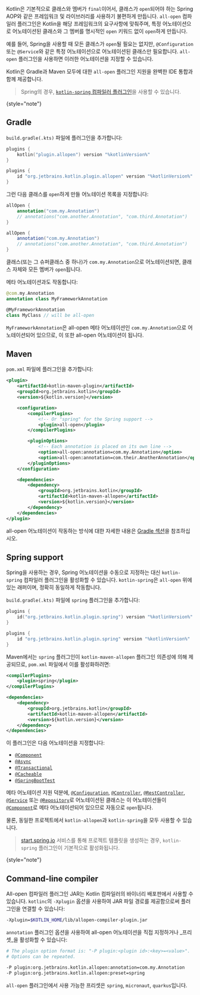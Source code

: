 [//]: # (title: All-open 컴파일러 플러그인)

Kotlin은 기본적으로 클래스와 멤버가 `final`이어서, 클래스가 `open`되어야 하는 Spring AOP와 같은 프레임워크 및 라이브러리를 사용하기 불편하게 만듭니다. `all-open` 컴파일러 플러그인은 Kotlin을 해당 프레임워크의 요구사항에 맞춰주며, 특정 어노테이션으로 어노테이션된 클래스와 그 멤버를 명시적인 `open` 키워드 없이 `open`하게 만듭니다.

예를 들어, Spring을 사용할 때 모든 클래스가 `open`될 필요는 없지만, `@Configuration` 또는 `@Service`와 같은 특정 어노테이션으로 어노테이션된 클래스만 필요합니다. `all-open` 플러그인을 사용하면 이러한 어노테이션을 지정할 수 있습니다.

Kotlin은 Gradle과 Maven 모두에 대한 `all-open` 플러그인 지원을 완벽한 IDE 통합과 함께 제공합니다.

> Spring의 경우, [`kotlin-spring` 컴파일러 플러그인](#spring-support)을 사용할 수 있습니다.
>
{style="note"}

## Gradle

`build.gradle(.kts)` 파일에 플러그인을 추가합니다:

<tabs group="build-script">
<tab title="Kotlin" group-key="kotlin">

```kotlin
plugins {
    kotlin("plugin.allopen") version "%kotlinVersion%"
}
```

</tab>
<tab title="Groovy" group-key="groovy">

```groovy
plugins {
    id "org.jetbrains.kotlin.plugin.allopen" version "%kotlinVersion%"
}
```

</tab>
</tabs>

그런 다음 클래스를 `open`하게 만들 어노테이션 목록을 지정합니다:

<tabs group="build-script">
<tab title="Kotlin" group-key="kotlin">

```kotlin
allOpen {
    annotation("com.my.Annotation")
    // annotations("com.another.Annotation", "com.third.Annotation")
}
```

</tab>
<tab title="Groovy" group-key="groovy">

```groovy
allOpen {
    annotation("com.my.Annotation")
    // annotations("com.another.Annotation", "com.third.Annotation")
}
```

</tab>
</tabs>

클래스(또는 그 슈퍼클래스 중 하나)가 `com.my.Annotation`으로 어노테이션되면, 클래스 자체와 모든 멤버가 `open`됩니다.

메타 어노테이션과도 작동합니다:

```kotlin
@com.my.Annotation
annotation class MyFrameworkAnnotation

@MyFrameworkAnnotation
class MyClass // will be all-open
```

`MyFrameworkAnnotation`은 all-open 메타 어노테이션인 `com.my.Annotation`으로 어노테이션되어 있으므로, 이 또한 all-open 어노테이션이 됩니다.

## Maven

`pom.xml` 파일에 플러그인을 추가합니다:

```xml
<plugin>
    <artifactId>kotlin-maven-plugin</artifactId>
    <groupId>org.jetbrains.kotlin</groupId>
    <version>${kotlin.version}</version>

    <configuration>
        <compilerPlugins>
            <!-- Or "spring" for the Spring support -->
            <plugin>all-open</plugin>
        </compilerPlugins>

        <pluginOptions>
            <!-- Each annotation is placed on its own line -->
            <option>all-open:annotation=com.my.Annotation</option>
            <option>all-open:annotation=com.their.AnotherAnnotation</option>
        </pluginOptions>
    </configuration>

    <dependencies>
        <dependency>
            <groupId>org.jetbrains.kotlin</groupId>
            <artifactId>kotlin-maven-allopen</artifactId>
            <version>${kotlin.version}</version>
        </dependency>
    </dependencies>
</plugin>
```

all-open 어노테이션이 작동하는 방식에 대한 자세한 내용은 [Gradle 섹션](#gradle)을 참조하십시오.

## Spring support

Spring을 사용하는 경우, Spring 어노테이션을 수동으로 지정하는 대신 `kotlin-spring` 컴파일러 플러그인을 활성화할 수 있습니다. `kotlin-spring`은 `all-open` 위에 있는 래퍼이며, 정확히 동일하게 작동합니다.

`build.gradle(.kts)` 파일에 `spring` 플러그인을 추가합니다:

<tabs group="build-script">
<tab title="Kotlin" group-key="kotlin">

```kotlin
plugins {
    id("org.jetbrains.kotlin.plugin.spring") version "%kotlinVersion%"
}
```

</tab>
<tab title="Groovy" group-key="groovy">

```groovy
plugins {
    id "org.jetbrains.kotlin.plugin.spring" version "%kotlinVersion%"
}
```

</tab>
</tabs>

Maven에서는 `spring` 플러그인이 `kotlin-maven-allopen` 플러그인 의존성에 의해 제공되므로, `pom.xml` 파일에서 이를 활성화하려면:

```xml
<compilerPlugins>
    <plugin>spring</plugin>
</compilerPlugins>

<dependencies>
    <dependency>
        <groupId>org.jetbrains.kotlin</groupId>
        <artifactId>kotlin-maven-allopen</artifactId>
        <version>${kotlin.version}</version>
    </dependency>
</dependencies>
```

이 플러그인은 다음 어노테이션을 지정합니다:
* [`@Component`](https://docs.spring.io/spring-framework/docs/current/javadoc-api/org/springframework/stereotype/Component.html)
* [`@Async`](https://docs.spring.io/spring/docs/current/javadoc-api/org/springframework/scheduling/annotation/Async.html)
* [`@Transactional`](https://docs.spring.io/spring-framework/docs/current/javadoc-api/org/springframework/transaction/annotation/Transactional.html)
* [`@Cacheable`](https://docs.spring.io/spring-framework/docs/current/javadoc-api/org/springframework/cache/annotation/Cacheable.html)
* [`@SpringBootTest`](https://docs.spring.io/spring-boot/docs/current/api/org/springframework/boot/test/context/SpringBootTest.html)

메타 어노테이션 지원 덕분에, [`@Configuration`](https://docs.spring.io/spring/docs/current/javadoc-api/org/springframework/context/annotation/Configuration.html), [`@Controller`](https://docs.spring.io/spring-framework/docs/current/javadoc-api/org/springframework/stereotype/Controller.html), [`@RestController`](https://docs.spring.io/spring/docs/current/javadoc-api/org/springframework/web/bind/annotation/RestController.html), [`@Service`](https://docs.spring.io/spring/docs/current/javadoc-api/org/springframework/stereotype/Service.html) 또는 [`@Repository`](https://docs.spring.io/spring-framework/docs/current/javadoc-api/org/springframework/stereotype/Repository.html)로 어노테이션된 클래스는 이 어노테이션들이 [`@Component`](https://docs.spring.io/spring-framework/docs/current/javadoc-api/org/springframework/stereotype/Component.html)로 메타 어노테이션되어 있으므로 자동으로 `open`됩니다.

물론, 동일한 프로젝트에서 `kotlin-allopen`과 `kotlin-spring`을 모두 사용할 수 있습니다.

> [start.spring.io](https://start.spring.io/#!language=kotlin) 서비스를 통해 프로젝트 템플릿을 생성하는 경우, `kotlin-spring` 플러그인이 기본적으로 활성화됩니다.
>
{style="note"}

## Command-line compiler

All-open 컴파일러 플러그인 JAR는 Kotlin 컴파일러의 바이너리 배포판에서 사용할 수 있습니다. `kotlinc`의 `-Xplugin` 옵션을 사용하여 JAR 파일 경로를 제공함으로써 플러그인을 연결할 수 있습니다:

```bash
-Xplugin=$KOTLIN_HOME/lib/allopen-compiler-plugin.jar
```

`annotation` 플러그인 옵션을 사용하여 all-open 어노테이션을 직접 지정하거나 _프리셋_을 활성화할 수 있습니다:

```bash
# The plugin option format is: "-P plugin:<plugin id>:<key>=<value>". 
# Options can be repeated.

-P plugin:org.jetbrains.kotlin.allopen:annotation=com.my.Annotation
-P plugin:org.jetbrains.kotlin.allopen:preset=spring
```

`all-open` 플러그인에서 사용 가능한 프리셋은 `spring`, `micronaut`, `quarkus`입니다.